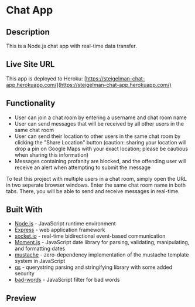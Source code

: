 # Chat App

## Description
This is a Node.js chat app with real-time data transfer.

## Live Site URL
This app is deployed to Heroku: 
[https://steigelman-chat-app.herokuapp.com/](https://steigelman-chat-app.herokuapp.com/)

## Functionality
* User can join a chat room by entering a username and chat room name
* User can send messages that will be received by all other users in the same chat room
* User can send their location to other users in the same chat room by clicking the "Share Location" button (caution: sharing your location will drop a pin on Google Maps with your exact location; please be cautious when sharing this information)
* Messages containing profanity are blocked, and the offending user will receive an alert when attempting to submit the message

To test this project with multiple users in a chat room, simply open the URL in two seperate browser windows. Enter the same chat room name in both tabs. There, you will be able to send and receive messages in real-time.

## Built With
* [Node.js](https://nodejs.org/en/) - JavaScript runtime environment
* [Express](https://expressjs.com/) - web application framework
* [socket.io](https://www.npmjs.com/package/socket.io) - real-time bidirectional event-based communication
* [Moment.js](https://www.npmjs.com/package/moment) - JavaScript date library for parsing, validating, manipulating, and formatting dates
* [mustache](https://www.npmjs.com/package/mustache) - zero-dependency implementation of the mustache template system in JavaScript
* [qs](https://www.npmjs.com/package/qs) - querystring parsing and stringifying library with some added security
* [bad-words](https://www.npmjs.com/package/bad-words) - JavaScript filter for bad words

## Preview

